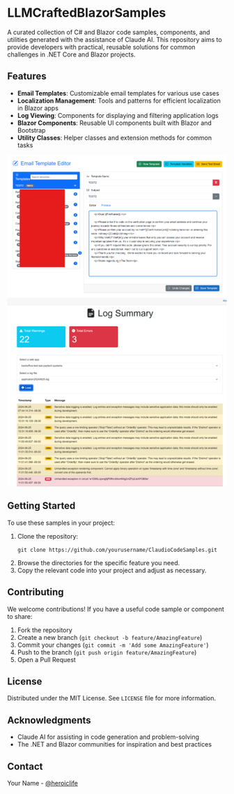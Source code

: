 # LLMCraftedBlazorSamples
A curated collection of C# and Blazor code samples, components, and utilities generated with the assistance of Claude AI. This repository aims to provide developers with practical, reusable solutions for common challenges in .NET Core and Blazor projects.

## Features

- **Email Templates**: Customizable email templates for various use cases
- **Localization Management**: Tools and patterns for efficient localization in Blazor apps
- **Log Viewing**: Components for displaying and filtering application logs
- **Blazor Components**: Reusable UI components built with Blazor and Bootstrap
- **Utility Classes**: Helper classes and extension methods for common tasks

![Email Templates](https://github.com/DavidVeksler/LLMCraftedBlazorSamples/blob/main/EmailTemplates/Screenshot%202024-07-10%20103238.png?raw=true)
![Log Viewer](https://github.com/DavidVeksler/LLMCraftedBlazorSamples/blob/main/IISLogViewer/Screenshot%202024-07-10%20104726.png?raw=true)


## Getting Started

To use these samples in your project:

1. Clone the repository:
   ```
   git clone https://github.com/yourusername/ClaudioCodeSamples.git
   ```
2. Browse the directories for the specific feature you need.
3. Copy the relevant code into your project and adjust as necessary.

## Contributing

We welcome contributions! If you have a useful code sample or component to share:

1. Fork the repository
2. Create a new branch (`git checkout -b feature/AmazingFeature`)
3. Commit your changes (`git commit -m 'Add some AmazingFeature'`)
4. Push to the branch (`git push origin feature/AmazingFeature`)
5. Open a Pull Request

## License

Distributed under the MIT License. See `LICENSE` file for more information.

## Acknowledgments

- Claude AI for assisting in code generation and problem-solving
- The .NET and Blazor communities for inspiration and best practices

## Contact

Your Name - [@heroiclife](https://twitter.com/heroiclife)
